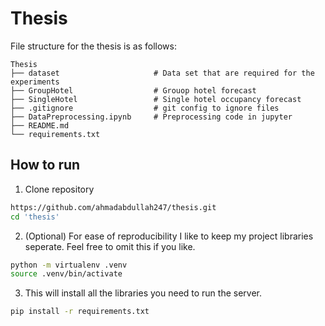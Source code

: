 # Thesis
File structure for the thesis is as follows:

    Thesis
    ├── dataset                     # Data set that are required for the experiments
    ├── GroupHotel                  # Grouop hotel forecast
    ├── SingleHotel                 # Single hotel occupancy forecast 
    ├── .gitignore                  # git config to ignore files
    ├── DataPreprocessing.ipynb     # Preprocessing code in jupyter
    ├── README.md                   
    └── requirements.txt

## How to run
1. Clone repository
```bash
https://github.com/ahmadabdullah247/thesis.git
cd 'thesis'
```
2. (Optional) For ease of reproducibility I like to keep my project libraries seperate. Feel free to omit this if you like. 
```bash
python -m virtualenv .venv
source .venv/bin/activate
```
3. This will install all the libraries you need to run the server.
```bash
pip install -r requirements.txt
```
